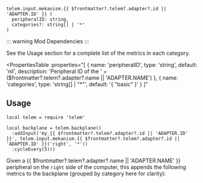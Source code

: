 ```lua-vue
telem.input.mekanism.{{ $frontmatter?.telem?.adapter?.id || 'ADAPTER.ID' }} (
  peripheralID: string,
  categories?: string[] | '*'
)
```

::: warning Mod Dependencies
<template v-if="$frontmatter?.telem?.adapter?.requiresMekGen">

Requires **Mekanism** and **Mekanism Generators**.

</template>
<template v-else>

Requires **Mekanism**.

</template>
:::

See the Usage section for a complete list of the metrics in each category.

<PropertiesTable
  :properties="[
    {
      name: 'peripheralID',
      type: 'string',
      default: 'nil',
      description: 'Peripheral ID of the ' + ($frontmatter?.telem?.adapter?.name || 'ADAPTER.NAME')
    },
    {
      name: 'categories',
      type: 'string[] | &quot;*&quot;',
      default: '{ &quot;basic&quot; }'
    }
  ]"
>
<template v-slot:categories>

List of metric categories to query. The value `"*"` can be used to include all categories, which are listed below.

```lua-vue
{{ $frontmatter?.telem?.adapter?.categories || 'ADAPTER.CATEGORIES' }}
```
</template>
</PropertiesTable>

## Usage

```lua-vue{4}
local telem = require 'telem'

local backplane = telem.backplane()
  :addInput('my_{{ $frontmatter?.telem?.adapter?.id || 'ADAPTER.ID' }}', telem.input.mekanism.{{ $frontmatter?.telem?.adapter?.id || 'ADAPTER.ID' }}('right', '*'))
  :cycleEvery(5)()
```

Given a {{ $frontmatter?.telem?.adapter?.name || 'ADAPTER.NAME' }} peripheral on the `right` side of the computer, this appends the following metrics to the backplane (grouped by category here for clarity):